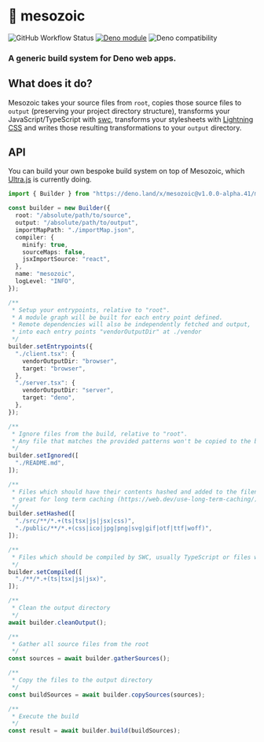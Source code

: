 # 🌄 mesozoic

![GitHub Workflow Status](https://github.com/deckchairlabs/mesozoic/actions/workflows/ci.yml/badge.svg)
[![Deno module](https://shield.deno.dev/x/mesozoic)](https://deno.land/x/mesozoic)
![Deno compatibility](https://shield.deno.dev/deno/^1.20.0)

### A generic build system for Deno web apps.

## What does it do?

Mesozoic takes your source files from `root`, copies those source files to
`output` (preserving your project directory structure), transforms your
JavaScript/TypeScript with [swc](https://swc.rs/), transforms your stylesheets
with [Lightning CSS](https://lightningcss.dev/) and writes those resulting
transformations to your `output` directory.

## API

You can build your own bespoke build system on top of Mesozoic, which
[Ultra.js](https://ultrajs.dev) is currently doing.

```ts
import { Builder } from "https://deno.land/x/mesozoic@v1.0.0-alpha.41/mod.ts";

const builder = new Builder({
  root: "/absolute/path/to/source",
  output: "/absolute/path/to/output",
  importMapPath: "./importMap.json",
  compiler: {
    minify: true,
    sourceMaps: false,
    jsxImportSource: "react",
  },
  name: "mesozoic",
  logLevel: "INFO",
});

/**
 * Setup your entrypoints, relative to "root".
 * A module graph will be built for each entry point defined.
 * Remote dependencies will also be independently fetched and output,
 * into each entry points "vendorOutputDir" at ./vendor
 */
builder.setEntrypoints({
  "./client.tsx": {
    vendorOutputDir: "browser",
    target: "browser",
  },
  "./server.tsx": {
    vendorOutputDir: "server",
    target: "deno",
  },
});

/**
 * Ignore files from the build, relative to "root".
 * Any file that matches the provided patterns won't be copied to the build output directory.
 */
builder.setIgnored([
  "./README.md",
]);

/**
 * Files which should have their contents hashed and added to the filename,
 * great for long term caching (https://web.dev/use-long-term-caching/)
 */
builder.setHashed([
  "./src/**/*.+(ts|tsx|js|jsx|css)",
  "./public/**/*.+(css|ico|jpg|png|svg|gif|otf|ttf|woff)",
]);

/**
 * Files which should be compiled by SWC, usually TypeScript or files with JSX.
 */
builder.setCompiled([
  "./**/*.+(ts|tsx|js|jsx)",
]);

/**
 * Clean the output directory
 */
await builder.cleanOutput();

/**
 * Gather all source files from the root
 */
const sources = await builder.gatherSources();

/**
 * Copy the files to the output directory
 */
const buildSources = await builder.copySources(sources);

/**
 * Execute the build
 */
const result = await builder.build(buildSources);
```
